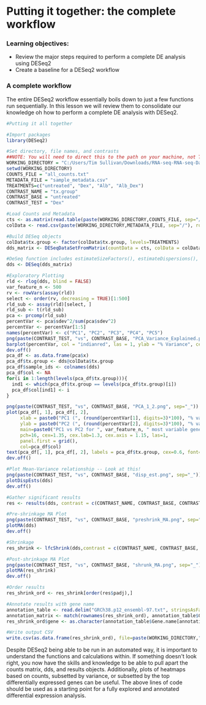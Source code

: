 # Putting it together: the complete workflow

### Learning objectives:
- Review the major steps required to perform a complete DE analysis using DESeq2
- Create a baseline for a DESeq2 workflow

### A complete workflow

The entire DESeq2 workflow essentially boils down to just a few functions run sequentially. In this lesson we will review them to consolidate our knowledge oh how to perform a complete DE analysis with DESeq2.

```r
#Putting it all together

#Import packages
library(DESeq2)

#Set directory, file names, and contrasts
##NOTE: You will need to direct this to the path on your machine, not Tim's. 
WORKING_DIRECTORY = "C:/Users/Tim Sullivan/Downloads/RNA-seq-RNA-seq-Data-Analysis-Workshop-2023/data-part2"
setwd(WORKING_DIRECTORY)
COUNTS_FILE = "all_counts.txt"
METADATA_FILE = "sample_metadata.csv"
TREATMENTS=c("untreated", "Dex", "Alb", "Alb_Dex")
CONTRAST_NAME = "tx.group"
CONTRAST_BASE = "untreated"
CONTRAST_TEST = "Dex"

#Load Counts and Metadata
cts <- as.matrix(read.table(paste(WORKING_DIRECTORY,COUNTS_FILE, sep="/"), sep="\t", header = TRUE, row.names=1, stringsAsFactors = F))
colData <- read.csv(paste(WORKING_DIRECTORY,METADATA_FILE, sep="/"), row.names=1)

#Build DESeq objects
colData$tx.group <- factor(colData$tx.group, levels=TREATMENTS)
dds_matrix <- DESeqDataSetFromMatrix(countData = cts, colData = colData, design =  as.formula(paste(" ", CONTRAST_NAME, sep="~")))

#DeSeq function includes estimateSizeFactors(), estimateDispersions(), and nbinomWaldTest(). ?DESeq for more information.
dds <- DESeq(dds_matrix)

#Exploratory Plotting
rld <- rlog(dds, blind = FALSE)
var_feature_n <- 500
rv <- rowVars(assay(rld))
select <- order(rv, decreasing = TRUE)[1:500]
rld_sub <- assay(rld)[select, ]
rld_sub <- t(rld_sub)
pca <- prcomp(rld_sub)
percentVar <- pca$sdev^2/sum(pca$sdev^2)
percentVar <- percentVar[1:5]
names(percentVar) <- c("PC1", "PC2", "PC3", "PC4", "PC5")
png(paste(CONTRAST_TEST, "vs", CONTRAST_BASE, "PCA_Variance_Explained.png", sep="_"))
barplot(percentVar, col = "indianred", las = 1, ylab = "% Variance", cex.lab = 1.2)
dev.off()
pca_df <- as.data.frame(pca$x)
pca_df$tx.group <- dds@colData$tx.group
pca_df$sample_ids <- colnames(dds)
pca_df$col <- NA
for(i in 1:length(levels(pca_df$tx.group))){
  ind1 <- which(pca_df$tx.group == levels(pca_df$tx.group)[i])
  pca_df$col[ind1] <- i
}

png(paste(CONTRAST_TEST, "vs", CONTRAST_BASE, "PCA_1_2.png", sep="_"))
plot(pca_df[, 1], pca_df[, 2],
     xlab = paste0("PC1 (", (round(percentVar[1], digits=3)*100), "% variance)"),
     ylab = paste0("PC2 (", (round(percentVar[2], digits=3)*100), "% variance)"),
     main=paste0("PC1 vs PC2 for ", var_feature_n, " most variable genes"),
     pch=16, cex=1.35, cex.lab=1.3, cex.axis = 1.15, las=1,
     panel.first = grid(),
     col=pca_df$col)
text(pca_df[, 1], pca_df[, 2], labels = pca_df$tx.group, cex=0.6, font=2, pos=4)
dev.off()

#Plot Mean-Variance relationship -- Look at this!
png(paste(CONTRAST_TEST, "vs", CONTRAST_BASE, "disp_est.png", sep="_"))
plotDispEsts(dds)
dev.off()

#Gather significant results
res <- results(dds, contrast = c(CONTRAST_NAME, CONTRAST_BASE, CONTRAST_TEST), alpha = 0.05, lfcThreshold = 0)

#Pre-shrinkage MA Plot
png(paste(CONTRAST_TEST, "vs", CONTRAST_BASE, "preshrink_MA.png", sep="_"))
plotMA(dds)
dev.off()

#Shrinkage
res_shrink <- lfcShrink(dds,contrast = c(CONTRAST_NAME, CONTRAST_BASE, CONTRAST_TEST), type="normal")

#Post-shrinkage MA Plot
png(paste(CONTRAST_TEST, "vs", CONTRAST_BASE, "shrunk_MA.png", sep="_"))
plotMA(res_shrink)
dev.off()

#Order results
res_shrink_ord <- res_shrink[order(res$padj),]

#Annotate results with gene name
annotation_table <- read.delim("GRCh38.p12_ensembl-97.txt", stringsAsFactors = T, header = T)
annotation_matrix <- match(rownames(res_shrink_ord), annotation_table$Gene.stable.ID)
res_shrink_ord$gene <- as.character(annotation_table$Gene.name[annotation_matrix])

#Write output CSV
write.csv(as.data.frame(res_shrink_ord), file=paste(WORKING_DIRECTORY,"dex_vs_untreated_deseq.csv", sep="/"), row.names=T, quote=F )

```

Despite DESeq2 being able to be run in an automated way, it is important to understand the functions and calculations within.  If something doesn't look right, you now have the skills and knowledge to be able to pull apart the counts matrix, dds, and results objects.  Additionally, plots of heatmaps based on counts, subsetted by variance, or subsetted by the top differentially expressed genes can be useful.  The above lines of code should be used as a starting point for a fully explored and annotated differential expression analysis.
